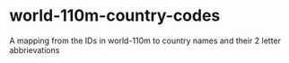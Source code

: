 # world-110m-country-codes
A mapping from the IDs in world-110m to country names and their 2 letter abbrievations
